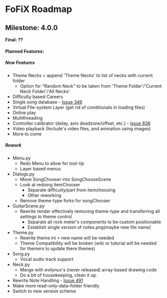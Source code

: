 # FoFiX Roadmap #

## Milestone: 4.0.0 ##
**Final: ??**
#### Planned Features: ####
##### New Features #####
  * Theme Necks < append 'Theme Necks' to list of necks with current folder
    * Option for "Random Neck" to be taken from 'Theme Folder'/'Current Neck Folder'/'All Necks'
  * Difficulty based Careers
  * Single song database - [Issue 346](https://code.google.com/p/fofix/issues/detail?id=346)
  * Virtual File-system Layer (get rid of conditionals in loading files)
  * Online play
  * Multithreading
  * Controller calibrator (delay, axis deadzone/offset, etc.) - [Issue 836](https://code.google.com/p/fofix/issues/detail?id=836)
  * Video playback (Include's video files, and animation using images)
  * More to come
##### Rework #####
  * Menu.py
    * Redo Menu to allow for tool-tip
    * Layer based menus
  * Dialogs.py
    * Move SongChooser into SongChooseScene
    * Look at redoing itemChooser
      * Separate difficulty/part from itemchoosing
      * Other reworking
    * Remove theme-type forks for songChooser
  * GuitarScene.py
    * Rewrite render effectively removing theme-type and transferring all settings to theme control
      * Separate all rock meter's components to be custom positionable
      * Establish single version of notes.png(maybe new file name)
  * Theme.py
    * Rewrite theme.ini > new name will be needed
    * Theme Compatibility will be broken (wiki or tutorial will be needed for themers to update there themes)
  * Song.py
    * Vocal audio track support
  * Neck.py
    * Merge with evilynux's (never released) array-based drawing code
    * Do a bit of housekeeping, clean it up.
  * Rewrite Note Handling - [Issue 491](https://code.google.com/p/fofix/issues/detail?id=491)
  * Make more read-only-data-folder friendly
  * Switch to new version scheme